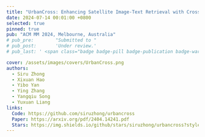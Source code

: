 ```yaml
---
title: "UrbanCross: Enhancing Satellite Image-Text Retrieval with Cross-Domain Adaptation"
date: 2024-07-14 00:01:00 +0800
selected: true
pinned: true
pub: "ACM MM 2024, Melbourne, Australia"
# pub_pre:        "Submitted to "
# pub_post:       'Under review.'
# pub_last: ' <span class="badge badge-pill badge-publication badge-warning">Poster</span>'

cover: /assets/images/covers/UrbanCross.png
authors:
  - Siru Zhong
  - Xixuan Hao
  - Yibo Yan
  - Ying Zhang
  - Yangqiu Song
  - Yuxuan Liang
links:
  Code: https://github.com/siruzhong/urbancross
  Paper: https://arxiv.org/pdf/2404.14241.pdf
  Stars: https://img.shields.io/github/stars/siruzhong/urbancross?style=social
---
```

